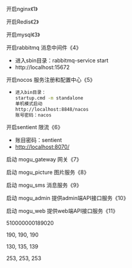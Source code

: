 开启nginx《1》

开启Redis《2》

开启mysql《3》

开启rabbitmq 消息中间件《4》

-   进入sbin目录：rabbitmq-service start
-    http://localhost:15672

开启nocos 服务注册和配置中心《5》

-   ```bash
    进入bin目录：
    startup.cmd -m standalone
    单机模式启动
    http://localhost:8848/nacos
    账号密码：nacos
    ```

开启sentient 限流《6》

-   账目密码：sentient
-    [http://localhost:8070/](http://localhost:8070/，然后输入默认的账号和密码)



启动 mogu_gateway 网关《7》

启动 mogu_picture  图片服务《8》

启动 mogu_sms 消息服务《9》

启动 mogu_admin 提供admin端API接口服务《10》

启动 mogu_web 提供web端API接口服务《11》

510000000189020

190, 190, 190

130, 135, 139

253, 253, 253









